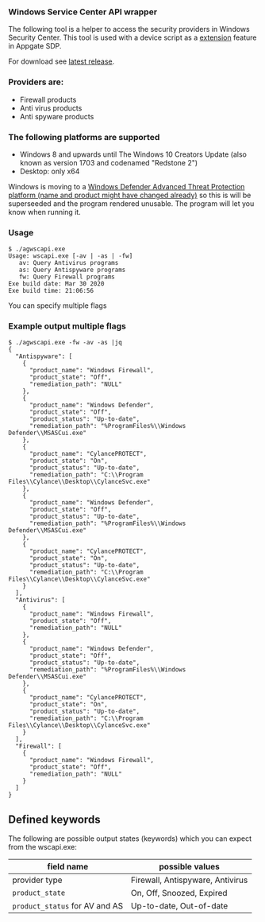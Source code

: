 ### Windows Service Center API wrapper
The following tool is a helper to access the security providers in Windows Security Center. This tool is used with a device script as a [extension](https://github.com/appgate/sdp-extensions) feature in Appgate SDP. 

For download see [latest release](https://github.com/appgate/sdp-wscapi/releases/latest).

### Providers are:
* Firewall products
* Anti virus products
* Anti spyware products

### The following platforms are supported
* Windows 8 and upwards until The Windows 10 Creators Update (also known as version 1703 and codenamed "Redstone 2")
* Desktop: only x64

Windows is moving to a [Windows Defender Advanced Threat Protection platform (name and product might have changed already)](https://docs.microsoft.com/en-us/windows/security/threat-protection/microsoft-defender-atp/microsoft-defender-advanced-threat-protection) so this is will be superseeded and the program rendered unusable. The program will let you know when running it.

### Usage
```
$ ./agwscapi.exe
Usage: wscapi.exe [-av | -as | -fw]
   av: Query Antivirus programs
   as: Query Antispyware programs
   fw: Query Firewall programs
Exe build date: Mar 30 2020
Exe build time: 21:06:56
```

You can specify multiple flags 

### Example output multiple flags
```
$ ./agwscapi.exe -fw -av -as |jq
{
  "Antispyware": [
    {
      "product_name": "Windows Firewall",
      "product_state": "Off",
      "remediation_path": "NULL"
    },
    {
      "product_name": "Windows Defender",
      "product_state": "Off",
      "product_status": "Up-to-date",
      "remediation_path": "%ProgramFiles%\\Windows Defender\\MSASCui.exe"
    },
    {
      "product_name": "CylancePROTECT",
      "product_state": "On",
      "product_status": "Up-to-date",
      "remediation_path": "C:\\Program Files\\Cylance\\Desktop\\CylanceSvc.exe"
    },
    {
      "product_name": "Windows Defender",
      "product_state": "Off",
      "product_status": "Up-to-date",
      "remediation_path": "%ProgramFiles%\\Windows Defender\\MSASCui.exe"
    },
    {
      "product_name": "CylancePROTECT",
      "product_state": "On",
      "product_status": "Up-to-date",
      "remediation_path": "C:\\Program Files\\Cylance\\Desktop\\CylanceSvc.exe"
    }
  ],
  "Antivirus": [
    {
      "product_name": "Windows Firewall",
      "product_state": "Off",
      "remediation_path": "NULL"
    },
    {
      "product_name": "Windows Defender",
      "product_state": "Off",
      "product_status": "Up-to-date",
      "remediation_path": "%ProgramFiles%\\Windows Defender\\MSASCui.exe"
    },
    {
      "product_name": "CylancePROTECT",
      "product_state": "On",
      "product_status": "Up-to-date",
      "remediation_path": "C:\\Program Files\\Cylance\\Desktop\\CylanceSvc.exe"
    }
  ],
  "Firewall": [
    {
      "product_name": "Windows Firewall",
      "product_state": "Off",
      "remediation_path": "NULL"
    }
  ]
}
```

## Defined keywords
The following are possible output states (keywords) which you can expect from the wscapi.exe:

| field name                     | possible values                  |
|--------------------------------|----------------------------------|
| provider type                  | Firewall, Antispyware, Antivirus |
| `product_state`                | On, Off, Snoozed, Expired        |
| `product_status` for AV and AS | Up-to-date, Out-of-date          |





